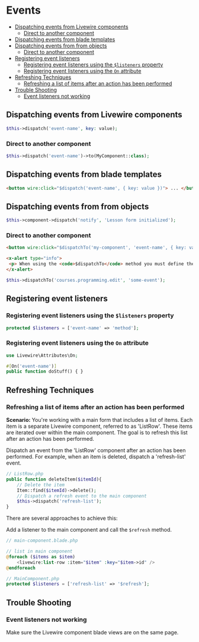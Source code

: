 # Events

- [Dispatching events from Livewire components](#dispatching-events-from-livewire-components)
  - [Direct to another component](#direct-to-another-component)
- [Dispatching events from blade templates](#dispatching-events-from-blade-templates)
- [Dispatching events from from objects](#dispatching-events-from-from-objects)
  - [Direct to another component](#direct-to-another-component-1)
- [Registering event listeners](#registering-event-listeners)
  - [Registering event listeners using the `$listeners` property](#registering-event-listeners-using-the-listeners-property)
  - [Registering event listeners using the `On` attribute](#registering-event-listeners-using-the-on-attribute)
- [Refreshing Techniques](#refreshing-techniques)
  - [Refreshing a list of items after an action has been performed](#refreshing-a-list-of-items-after-an-action-has-been-performed)
- [Trouble Shooting](#trouble-shooting)
  - [Event listeners not working](#event-listeners-not-working)




## Dispatching events from Livewire components

```php
$this->dispatch('event-name', key: value);
```

### Direct to another component

```php
$this->dispatch('event-name')->to(MyComponent::class);
```

## Dispatching events from blade templates

```html
<button wire:click="$dispatch('event-name', { key: value })"> ... </button>
```
## Dispatching events from from objects

```php
$this->component->dispatch('notify', 'Lesson form initialized');
```

### Direct to another component

```html
<button wire:click="$dispatchTo('my-component', 'event-name', { key: value })"> ... </button>
```

```html +parse
<x-alert type="info">
 <p> When using the <code>$dispatchTo</code> method you must define the full path to the component path using dot notation.For example, to dispatch an event to the <code>courses/programming/edit</code> component you would use:</p>
</x-alert>
```

```php
$this->dispatchTo('courses.programming.edit', 'some-event');
```

## Registering event listeners

### Registering event listeners using the `$listeners` property
```php
protected $listeners = ['event-name' => 'method'];
```

### Registering event listeners using the `On` attribute
```php
use Livewire\Attributes\On;

#[On('event-name')]
public function doStuff() { }
```

## Refreshing Techniques

### Refreshing a list of items after an action has been performed

**Scenario:** You're working with a main form that includes a list of items. Each item is a separate
Livewire component, referred to as 'ListRow'. These items are iterated over within the main
component. The goal is to refresh this list after an action has been performed.

Dispatch an event from the 'ListRow' component after an action has been performed. For example,
when an item is deleted, dispatch a 'refresh-list' event.

```php
// ListRow.php
public function deleteItem($itemId){
    // Delete the item
    Item::find($itemId)->delete();
    // Dispatch a refresh event to the main component
    $this->dispatch('refresh-list');
}
```

There are several approaches to achieve this:

Add a listener to the main component and call the `$refresh` method.

```php
// main-component.blade.php

// list in main component
@foreach ($items as $item)
    <livewire:list-row :item="$item" :key="$item->id" />
@endforeach
```

```php
// MainComponent.php
protected $listeners = ['refresh-list' => '$refresh'];
```

## Trouble Shooting

### Event listeners not working

Make sure the Livewire component blade views are on the same page. 